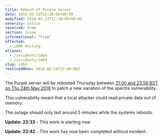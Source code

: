 ```yaml
---
title: Reboot of Purple Server
date: 2018-05-23T12:38:00+00:00
modified: 2018-05-23T12:38:00+00:00
severity: notice
resolved: true
section: issue
informational: "true"
affected:
  - LAMP Hosting
aliases:
  - /incidents/id64
  - /incidents/id64
slug: id64
resolvedWhen: 2018-05-24T23:00:00Z
---
```


The Purple server will be rebooted Thursday between [21:00 and 23:59 BST on Thu 24th May 2018](https://www.timeanddate.com/worldclock/fixedtime.html?iso=20180524T20&ah=3) to patch a new variation of the spectre vulnerability.

This vulnerability meant that a local attacker could read private data out of memory.

The outage should only last around 5 minutes while the systems reboots.

**Update: 22:33** -  This work is starting now

**Update: 22:42** -  This work has now been completed without incident.


